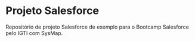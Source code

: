 # Projeto Salesforce

Repositório de projeto Salesforce de exemplo para o Bootcamp Salesforce pelo IGTI com SysMap.
